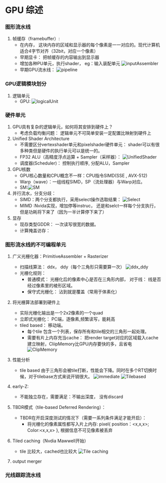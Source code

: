 # GPU 综述
### 图形流水线
1. 帧缓存（framebuffer）:
    * 在内存， 这块内存的区域和显示器的每个像素是一一对应的。现代计算机适合4字节对齐（32bit，对应一个像素）
    * 早期显卡： 把帧缓存的内容输出到显示器
    * 增加各种PU单元，执行shader， eg：输入装配单元
    ![inputAssembler](./Image/InputAssembler.png) 
    * 早期GPU流水线：
    ![pipeline](./Image/Pipeline.png)



### GPU逻辑模块划分
1. 逻辑单元
    * GPU:
    ![logicalUnit](./Image/LogicalUnit.png)


### 硬件单元
1. GPU具有复杂的逻辑单元，如何将其安排到硬件上？
    * 考虑负载均衡问题： 逻辑单元不可简单安装一定配置比映射到硬件上
2. Unified Shader Architecture
    * 不需要区分vertexshader单元和pixelshader硬件单元： shader可以有很多种类但是硬件的执行单元可以是统一的。
    * FP32 ALU（高精度浮点运算 + Sampler（采样器）：
    ![UnifiedShader](./Image/UnifedShader.png)
    * 调度器(Scheduler)： 控制执行顺序, 分配ALU，Sampler
3. GPU核数
    * GPU核心数量和CPU概念不一样：CPU指令SIMD(SSE , AVX-512)
    * Warp（wave）：一组线程SIMD，SP（流处理器）与Warp对应。
    * SM:![SM](./Image/StreamingMultiProcesser.png)  
4. 并行流水，分支分歧：
    * SIMD：两个分支都执行，采用select操作选取结果：
    ![Select](./Image/SIMD_Select.png)
    * MIMD :Nvida实现，增加停等instruc， 还是和selct一样每个分支执行，但是功耗将下来了（因为一半计算停下来了）
5. 显存
    * 现存类型GDDR： 一次读写很宽的数据。
    * 计算掩盖访存：
      

### 图形流水线的不可编程单元
1. 广义光栅化器：PrimitiveAssembler + Rasterizer
    * 扫描线算法： ddx， ddy（每个三角形只需要算一次）
    ![ddx_ddy](./Image/ddx_ddy.png)  
    * 光栅化规则：
        * 普通模式： 光栅化后的像素中心是否在三角形内部， 对于线： 线是否经过像素里的棱形区域。
        * 保守式光栅化： 沾到就是覆盖（常用于体素化）
2. 将光栅算法部署到硬件上
    * 实际光栅化输出是一个2x2像素的一个quad
    * 立即式光栅化： PC端，逐像素,频繁读写，能耗高
    * tiled based： 移动端。
        * 每个tile 包含一个列表，保存所有和tile相交的三角形一起处理。
        * 需要有片上内存充当cache： 把render target对应的区域载入cache建立映射，CliipMemory比GPU内存要快的多，且省电
        ![ClipMemory](./Image/ClipMemory.png)
3. 性能分析
    * tile based  由于三角形会被tile打断，性能会下降。同时在多个RT切换时候，对于tilebase方式来说开销很大。
    ![immediate](./Image/immediateRasterize.png)
    ![Tilebased](./Image/TilebasedRasterize.png)

4. early-Z: 
    * 不能独立存在，需要满足：不输出深度， 没有discard
5. TBDR模式（tile-based Deferred Rendering）： 
    * TBDR在开启深度测试的情况下（需要一系列条件满足才能开启）：
        * 将光栅化的像素属性都写入片上内存: pixel{ position：<x,x,x>; Color:<x,x,x> },  根据信息不可见像素被丢弃
6. Tiled caching（Nvdia Mawwell开始）
    * tile 比较大，cached也比较大
    ![Tile caching](./Image/Tile_Caching.png)
4. output merger

###  光线跟踪流水线